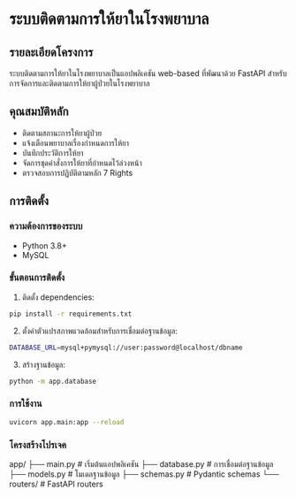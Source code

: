 # ระบบติดตามการให้ยาในโรงพยาบาล

## รายละเอียดโครงการ
ระบบติดตามการให้ยาในโรงพยาบาลเป็นแอปพลิเคชัน web-based ที่พัฒนาด้วย FastAPI สำหรับการจัดการและติดตามการให้ยาผู้ป่วยในโรงพยาบาล

## คุณสมบัติหลัก
- ติดตามสถานะการให้ยาผู้ป่วย
- แจ้งเตือนพยาบาลเรื่องกำหนดการให้ยา
- บันทึกประวัติการให้ยา
- จัดการชุดคำสั่งการให้ยาที่กำหนดไว้ล่วงหน้า
- ตรวจสอบการปฏิบัติตามหลัก 7 Rights

## การติดตั้ง

### ความต้องการของระบบ
- Python 3.8+
- MySQL

### ขั้นตอนการติดตั้ง
1. ติดตั้ง dependencies:
```bash
pip install -r requirements.txt
```

2. ตั้งค่าตัวแปรสภาพแวดล้อมสำหรับการเชื่อมต่อฐานข้อมูล:
```bash
DATABASE_URL=mysql+pymysql://user:password@localhost/dbname
```
3. สร้างฐานข้อมูล:
```bash
python -m app.database
```
### การใช้งาน
```bash
uvicorn app.main:app --reload
```

### โครงสร้างโปรเจค

app/
├── main.py          # เริ่มต้นแอปพลิเคชัน
├── database.py      # การเชื่อมต่อฐานข้อมูล
├── models.py        # โมเดลฐานข้อมูล
├── schemas.py       # Pydantic schemas
└── routers/         # FastAPI routers
